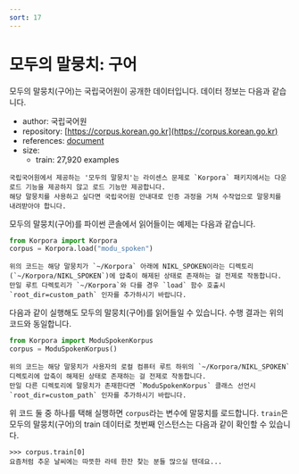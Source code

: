```yaml
---
sort: 17
---
```


# 모두의 말뭉치: 구어

모두의 말뭉치(구어)는 국립국어원이 공개한 데이터입니다.
데이터 정보는 다음과 같습니다.

- author: 국립국어원
- repository: [https://corpus.korean.go.kr](https://corpus.korean.go.kr)
- references: [document](https://rlkujwkk7.toastcdn.net/NIKL_SPOKEN(v1.0).pdf)
- size:
  - train: 27,920 examples

```warning
국립국어원에서 제공하는 '모두의 말뭉치'는 라이센스 문제로 `Korpora` 패키지에서는 다운로드 기능을 제공하지 않고 로드 기능만 제공합니다. 
해당 말뭉치를 사용하고 싶다면 국립국어원 안내대로 인증 과정을 거쳐 수작업으로 말뭉치를 내려받아야 합니다. 
```

모두의 말뭉치(구어)를 파이썬 콘솔에서 읽어들이는 예제는 다음과 같습니다.

```python
from Korpora import Korpora
corpus = Korpora.load("modu_spoken")
```

```warning
위의 코드는 해당 말뭉치가 `~/Korpora` 아래에 NIKL_SPOKEN이라는 디렉토리(`~/Korpora/NIKL_SPOKEN`)에 압축이 해제된 상태로 존재하는 걸 전제로 작동합니다. 
만일 루트 다렉토리가 `~/Korpora`와 다를 경우 `load` 함수 호출시 `root_dir=custom_path` 인자를 추가하시기 바랍니다.
```

다음과 같이 실행해도 모두의 말뭉치(구어)를 읽어들일 수 있습니다.
수행 결과는 위의 코드와 동일합니다.

```python
from Korpora import ModuSpokenKorpus
corpus = ModuSpokenKorpus()
```

```warning
위의 코드는 해당 말뭉치가 사용자의 로컬 컴퓨터 루트 하위의 `~/Korpora/NIKL_SPOKEN` 디렉토리에 압축이 해제된 상태로 존재하는 걸 전제로 작동합니다. 
만일 다른 디렉토리에 말뭉치가 존재한다면 `ModuSpokenKorpus` 클래스 선언시 `root_dir=custom_path` 인자를 추가하시기 바랍니다.
```

위 코드 둘 중 하나를 택해 실행하면 `corpus`라는 변수에 말뭉치를 로드합니다.
`train`은 모두의 말뭉치(구어)의 train 데이터로 첫번째 인스턴스는 다음과 같이 확인할 수 있습니다.

```
>>> corpus.train[0]
요즘처럼 추운 날씨에는 따뜻한 라테 한잔 찾는 분들 많으실 텐데요...
```
